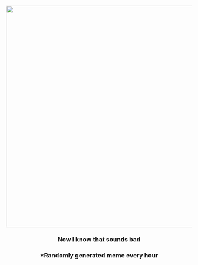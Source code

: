 <p align="center">
        <img src="https://i.redd.it/6bj6q65oizm91.gif" width="600" height="600">
        </p>
        <h3 align="center">Now I know that sounds bad</h3>
        <h3 align="center">*Randomly generated meme every hour</h3>
    